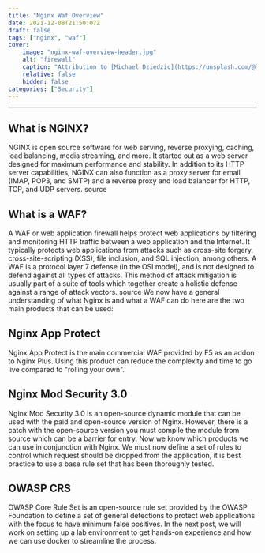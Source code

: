 ```yaml
---
title: "Nginx Waf Overview"
date: 2021-12-08T21:50:07Z
draft: false
tags: ["nginx", "waf"]
cover:
    image: "nginx-waf-overview-header.jpg"
    alt: "firewall"
    caption: "Attribution to [Michael Dziedzic](https://unsplash.com/@lazycreekimages)"
    relative: false
    hidden: false
categories: ["Security"]
---
```


---
## What is NGINX?
NGINX is open source software for web serving, reverse proxying, caching, load balancing, media streaming, and more. It started out as a web server designed for maximum performance and stability. In addition to its HTTP server capabilities, NGINX can also function as a proxy server for email (IMAP, POP3, and SMTP) and a reverse proxy and load balancer for HTTP, TCP, and UDP servers. source
## What is a WAF?
A WAF or web application firewall helps protect web applications by filtering and monitoring HTTP traffic between a web application and the Internet. It typically protects web applications from attacks such as cross-site forgery, cross-site-scripting (XSS), file inclusion, and SQL injection, among others. A WAF is a protocol layer 7 defense (in the OSI model), and is not designed to defend against all types of attacks. This method of attack mitigation is usually part of a suite of tools which together create a holistic defense against a range of attack vectors. source
We now have a general understanding of what Nginx is and what a WAF can do here are the two main products that can be used:
## Nginx App Protect
Nginx App Protect is the main commercial WAF provided by F5 as an addon to Nginx Plus. Using this product can reduce the complexity and time to go live compared to "rolling your own".
## Nginx Mod Security 3.0
Nginx Mod Security 3.0 is an open-source dynamic module that can be used with the paid and open-source version of Nginx. However, there is a catch with the open-source version you must compile the module from source which can be a barrier for entry.
Now we know which products we can use in conjunction with Nginx. We must now define a set of rules to control which request should be dropped from the application, it is best practice to use a base rule set that has been thoroughly tested.
## OWASP CRS
OWASP Core Rule Set is an open-source rule set provided by the OWASP Foundation to define a set of general detections to protect web applications with the focus to have minimum false positives.
In the next post, we will work on setting up a lab environment to get hands-on experience and how we can use docker to streamline the process.
